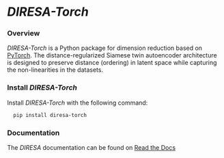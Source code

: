 # *DIRESA-Torch*


### Overview

*DIRESA-Torch* is a Python package for dimension reduction based on 
[PyTorch](https://pytorch.org). The distance-regularized 
Siamese twin autoencoder architecture is designed to preserve distance 
(ordering) in latent space while capturing the non-linearities in
the datasets.


### Install *DIRESA-Torch*

Install *DIRESA-Torch* with the following command:

``` bash
  pip install diresa-torch
```

### Documentation

The *DIRESA* documentation can be found on [Read the Docs](https://diresa-torch.readthedocs.io)